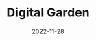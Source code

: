 ---
title: "Digital Garden"
date: 2022-11-28
summary: "A collection of thoughts and articles at different development stages "
---